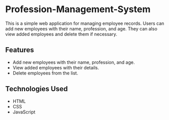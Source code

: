 # Profession-Management-System

This is a simple web application for managing employee records. Users can add new employees with their name, profession, and age. They can also view added employees and delete them if necessary.

## Features

- Add new employees with their name, profession, and age.
- View added employees with their details.
- Delete employees from the list.

## Technologies Used

- HTML
- CSS
- JavaScript